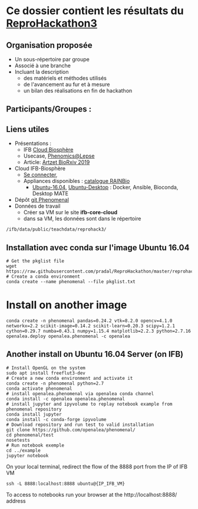 # Ce dossier contient les résultats du [ReproHackathon3](../docs/hackathon_3_programme.md)

## Organisation proposée

* Un sous-répertoire par groupe
* Associé à une branche
* Incluant la description
  * des matériels et méthodes utilisés
  * de l'avancement au fur et à mesure
  * un bilan des réalisations en fin de hackathon


## Participants/Groupes :


## Liens utiles

* Présentations :
  - IFB [Cloud Biosphère](https://box.in2p3.fr/index.php/s/3jMBqcK5R3FE28a)
  - Usecase, [Phenomics@Lepse](2019_Phenoarch@ReproHackaton.pdf)
  - Article: [Artzet BioRxiv 2019](https://doi.org/10.1101/805739)
* Cloud IFB-Biosphère
  - [Se connecter](https://biosphere.france-bioinformatique.fr/cloud),
  - Appliances disponibles : [catalogue RAINBio](https://biosphere.france-bioinformatique.fr/catalogue)
    - [Ubuntu-16.04](https://biosphere.france-bioinformatique.fr/catalogue/appliance/88), [Ubuntu-Desktop](https://biosphere.france-bioinformatique.fr/catalogue/appliance/118) : Docker, Ansible, Bioconda, Desktop MATE
* Dépôt [git Phenomenal](https://github.com/openalea/phenomenal)
* Données de travail 
  - Créer sa VM sur le site **ifb-core-cloud**
  - dans sa VM, les données sont dans le répertoire
```
/ifb/data/public/teachdata/reprohack3/
```

## Installation avec conda sur l'image Ubuntu 16.04

```
# Get the pkglist file
wget https://raw.githubusercontent.com/pradal/ReproHackathon/master/reprohackathon3/pkglist.txt
# Create a conda environment
conda create --name phenomenal --file pkglist.txt
```
# Install on another image

```
conda create -n phenomenal pandas=0.24.2 vtk=8.2.0 opencv=4.1.0 networkx=2.2 scikit-image=0.14.2 scikit-learn=0.20.3 scipy=1.2.1 cython=0.29.7 numba=0.43.1 numpy=1.15.4 matplotlib=2.2.3 python=2.7.16  openalea.deploy openalea.phenomenal -c openalea
```

## Another install on Ubuntu 16.04 Server (on IFB)

```
# Install OpenGL on the system
sudo apt install freeflut3-dev
# Create a new conda environment and activate it
conda create -n phenomenal python=2.7
conda activate phenomenal
# install openalea.phenomenal via openalea conda channel
conda install -c openalea openalea.phenomenal
# install jupyter and ipyvolume to replay notebook example from phenomenal repository
conda install jupyter
conda install -c conda-forge ipyvolume
# Download repository and run test to valid installation
git clone https://github.com/openalea/phenomenal/
cd phenomenal/test
nosetests
# Run notebook exemple
cd ../example
jupyter notebook
```
On your local terminal, redirect the flow of the 8888 port from the IP of IFB VM
```
ssh -L 8888:localhost:8888 ubuntu@{IP_IFB_VM}
```

To access to notebooks run your browser at the http://localhost:8888/ address



# 